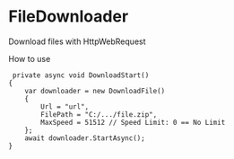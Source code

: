 # FileDownloader
Download files with HttpWebRequest 

How to use
```
 private async void DownloadStart()
{
	var downloader = new DownloadFile()
	{
		Url = "url",
		FilePath = "C:/.../file.zip",
		MaxSpeed = 51512 // Speed Limit: 0 == No Limit
	};
	await downloader.StartAsync();
}

```
